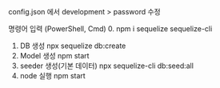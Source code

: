 config.json 에서 development > password 수정   
   
명령어 입력 (PowerShell, Cmd) 
0. npm i sequelize sequelize-cli   
1. DB 생성 npx sequelize db:create   
2. Model 생성 npm start   
3. seeder 생성(기본 데이터) npx sequelize-cli db:seed:all   
4. node 실행 npm start   
